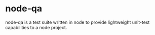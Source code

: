 # node-qa
node-qa is a test suite written in node to provide lightweight unit-test capabilities to a node project.

